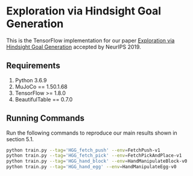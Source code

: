 # Exploration via Hindsight Goal Generation

This is the TensorFlow implementation for our paper [Exploration via Hindsight Goal Generation](http://arxiv.org/abs/1906.04279) accepted by NeurIPS 2019.


## Requirements
1. Python 3.6.9
2. MuJoCo == 1.50.1.68
3. TensorFlow >= 1.8.0
4. BeautifulTable == 0.7.0

## Running Commands

Run the following commands to reproduce our main results shown in section 5.1.

```bash
python train.py --tag='HGG_fetch_push' --env=FetchPush-v1
python train.py --tag='HGG_fetch_pick' --env=FetchPickAndPlace-v1
python train.py --tag='HGG_hand_block' --env=HandManipulateBlock-v0
python train.py --tag='HGG_hand_egg' --env=HandManipulateEgg-v0
```
